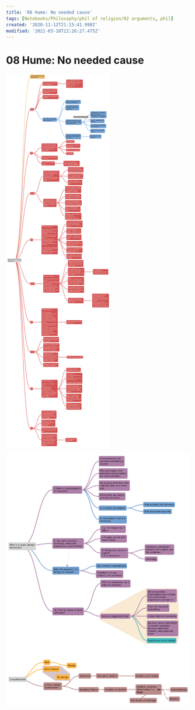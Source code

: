 ```yaml
---
title: '08 Hume: No needed cause'
tags: [Notebooks/Philosophy/phil of religion/02 arguments, phil]
created: '2020-11-12T21:15:41.998Z'
modified: '2021-03-10T22:26:27.475Z'
---
```


# 08 Hume: No needed cause
![*A Treatise of Human Nature*, Hume: "Why a cause is always necessary" (1.3.3)](../maps/HumeCauseEffectCausation.svg)

![Lesson](../maps/HumeCause2.svg)
